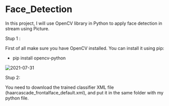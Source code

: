 # Face_Detection

In this project, I will use OpenCV library in Python to apply face detection in stream using Picture.

Stup 1 :

First of all make sure you have OpenCV installed. You can install it using pip:

* pip install opencv-python


![2021-07-31](https://user-images.githubusercontent.com/86461558/127751111-712aba47-56a0-4f3b-849a-b024335633e2.png)


Stup 2:

You need to download the trained classifier XML file 
(haarcascade_frontalface_default.xml),  and put it in the same folder with my python file.
